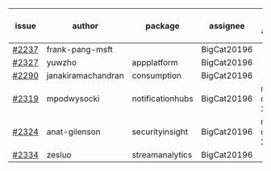 | issue | author | package | assignee | bot advice | created date of issue | target release date | date from target |
| ------ | ------ | ------ | ------ | ------ | ------ | ------ | :-----: |
| [#2237](https://github.com/Azure/sdk-release-request/issues/2237) | frank-pang-msft |   | BigCat20196 |   | 11-19 | 12-02 |   |
| [#2327](https://github.com/Azure/sdk-release-request/issues/2327) | yuwzho | appplatform | BigCat20196 |   | 12-22 | 01-17 |   |
| [#2290](https://github.com/Azure/sdk-release-request/issues/2290) | janakiramachandran | consumption | BigCat20196 |   | 12-08 | 12-22 |   |
| [#2319](https://github.com/Azure/sdk-release-request/issues/2319) | mpodwysocki | notificationhubs | BigCat20196 |   release date < 2 ! <br> | 12-17 | 01-03 | 2 |
| [#2324](https://github.com/Azure/sdk-release-request/issues/2324) | anat-gilenson | securityinsight | BigCat20196 |   release date < 2 ! <br> | 12-19 | 01-03 | 2 |
| [#2334](https://github.com/Azure/sdk-release-request/issues/2334) | zesluo | streamanalytics | BigCat20196 |   | 12-23 | 01-07 |   |
